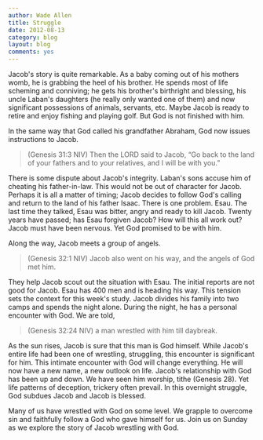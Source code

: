 ```yaml
---
author: Wade Allen
title: Struggle
date: 2012-08-13
category: blog
layout: blog
comments: yes
---
```


Jacob's story is quite remarkable. As a baby coming out of his mothers womb, he is grabbing the heel of his brother. He spends most of life scheming and conniving; he gets his brother's birthright and blessing, his uncle Laban's daughters (he really only wanted one of them) and now significant possessions of animals, servants, etc. Maybe Jacob is ready to retire and enjoy fishing and playing golf. But God is not finished with him. 

In the same way that God called his grandfather Abraham, God now issues instructions to Jacob.

>(Genesis 31:3 NIV)  Then the LORD said to Jacob, “Go back to the land of your fathers and to your relatives, and I will be with you.”

There is some dispute about Jacob's integrity. Laban's sons accuse him of cheating his father-in-law. This would not be out of character for Jacob. Perhaps it is all a matter of timing; Jacob decides to follow God's calling and return to the land of his father Isaac. There is one problem. Esau. The last time they talked, Esau was bitter, angry and ready to kill Jacob. Twenty years have passed; has Esau forgiven Jacob? How will this all work out? Jacob must have been nervous. Yet God promised to be with him.

Along the way, Jacob meets a group of angels.

>(Genesis 32:1 NIV) Jacob also went on his way, and the angels of God met him.

They help Jacob scout out the situation with Esau. The initial reports are not good for Jacob. Esau has 400 men and is heading his way. This tension sets the context for this week's study. Jacob divides his family into two camps and spends the night alone. During the night, he has a personal encounter with God. We are told,

>(Genesis 32:24 NIV) a man wrestled with him till daybreak.

As the sun rises, Jacob is sure that this man is God himself. While Jacob's entire life had been one of wrestling, struggling, this encounter is significant for him. This intimate encounter with God will change everything. He will now have a new name, a new outlook on life. Jacob's relationship with God has been up and down. We have seen him worship, tithe (Genesis 28). Yet life patterns of deception, trickery often prevail. In this overnight struggle, God subdues Jacob and Jacob is blessed.

Many of us have wrestled with God on some level. We grapple to overcome sin and faithfully follow a God who gave himself for us. Join us on Sunday as we explore the story of Jacob wrestling with God.
